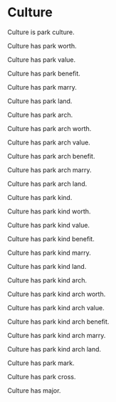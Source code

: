 # Culture

Culture is park culture.

Culture has park worth.

Culture has park value.

Culture has park benefit.

Culture has park marry.

Culture has park land.

Culture has park arch.

Culture has park arch worth.

Culture has park arch value.

Culture has park arch benefit.

Culture has park arch marry.

Culture has park arch land.

Culture has park kind.

Culture has park kind worth.

Culture has park kind value.

Culture has park kind benefit.

Culture has park kind marry.

Culture has park kind land.

Culture has park kind arch.

Culture has park kind arch worth.

Culture has park kind arch value.

Culture has park kind arch benefit.

Culture has park kind arch marry.

Culture has park kind arch land.

Culture has park mark.

Culture has park cross.

Culture has major.